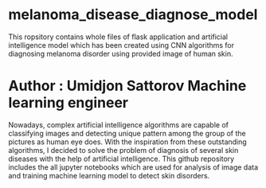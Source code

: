 # melanoma_disease_diagnose_model
This ropsitory contains whole files of flask application and artificial intelligence model which has been created using CNN algorithms for diagnosing melanoma disorder using provided image of human skin.

#  Author : Umidjon Sattorov Machine learning engineer

  Nowadays, complex artificial intelligence algorithms are capable of classifying images and detecting unique pattern among the group of the pictures as human eye does. With the inspiration from these outstanding algorithms, I decided to solve the problem of diagnosis of several skin diseases with the help of artificial intelligence. This github repository includes the all jupyter notebooks which are used for analysis of image data and training machine learning model to detect skin disorders.
